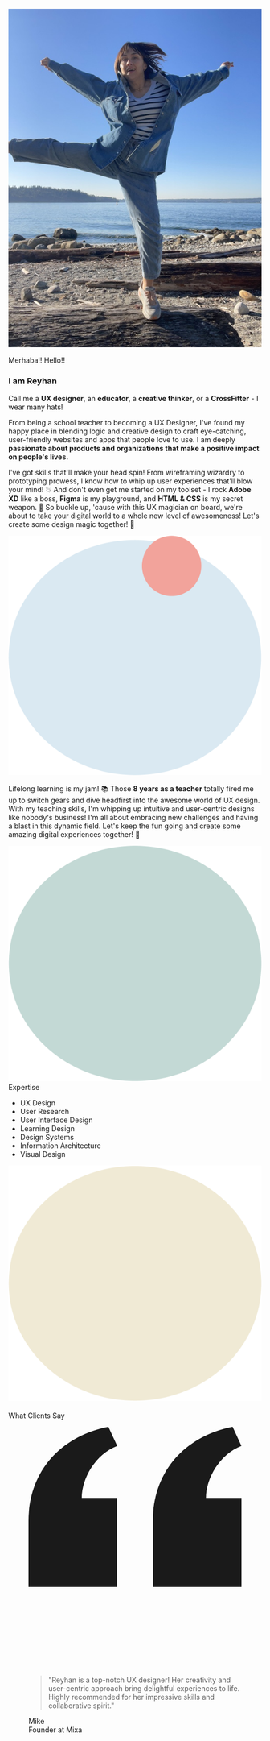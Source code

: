 
<div class="flex flex-row gap-4 flex-wrap">


<div class="sm:w-96">

![](/about.jpg)
</div>


<div class="flex-1">

<div class="title border-none">Merhaba!! Hello!!</div>

### I am Reyhan

Call me a **UX designer**, an **educator**, a **creative thinker**, or a **CrossFitter** - I wear many hats!

From being a school teacher to becoming a UX Designer, I've found my happy place in blending logic and creative design to craft eye-catching, user-friendly websites and apps that people love to use.
I am deeply **passionate about products and organizations that make a positive impact on people's lives.**

</div>

</div>


<div class="mb-8 relative">

<div class="max-w-[45rem]">

I've got skills that'll make your head spin! From wireframing wizardry to prototyping prowess, I know how to whip up user experiences that'll blow your mind! 💥 And don't even get me started on my toolset - I rock **Adobe XD** like a boss, **Figma** is my playground, and **HTML & CSS** is my secret weapon. 🎨 So buckle up, 'cause with this UX magician on board, we're about to take your digital world to a whole new level of awesomeness! Let's create some design magic together! 🌟
</div>

<div class="w-[30rem] z-[-1] absolute right-[-6rem] top-[-12rem]">
    <img src="/circle.png" />
</div>


</div>


<div class="relative">

<div class="max-w-[45rem] md:ml-[15rem]">

Lifelong learning is my jam! 📚 Those **8 years as a teacher** totally fired me up to switch gears and dive headfirst into the awesome world of UX design. With my teaching skills, I'm whipping up intuitive and user-centric designs like nobody's business! I'm all about embracing new challenges and having a blast in this dynamic field. Let's keep the fun going and create some amazing digital experiences together! 🚀
</div>

<div class="w-[20rem] z-[-1] absolute left-[-6rem] top-[-2rem]">
    <img src="/circle2.png" />
</div>

</div>

</div>



<div class="relative">


<div class="title">Expertise</div>

* UX Design
* User Research
* User Interface Design
* Learning Design
* Design Systems
* Information Architecture
* Visual Design



<div class="w-[20rem] z-[-1] absolute right-[-6rem] top-36">
    <img src="/circle3.png" />
</div>

</div>

<br/>


<div class="title">What Clients Say</div>


<section>
  <div class="max-w-screen-xl px-4 py-8 mx-auto text-center lg:py-16 lg:px-6">
      <figure class="max-w-screen-md mx-auto">
          <svg class="h-12 mx-auto mb-3 text-gray-400" viewBox="0 0 24 27" fill="none" xmlns="http://www.w3.org/2000/svg">
              <path d="M14.017 18L14.017 10.609C14.017 4.905 17.748 1.039 23 0L23.995 2.151C21.563 3.068 20 5.789 20 8H24V18H14.017ZM0 18V10.609C0 4.905 3.748 1.038 9 0L9.996 2.151C7.563 3.068 6 5.789 6 8H9.983L9.983 18L0 18Z" fill="currentColor"/>
          </svg> 
          <blockquote>
              <p class="text-md font-medium text-gray-900 max-w-md mx-auto">"Reyhan is a top-notch UX designer! Her creativity and user-centric approach bring delightful experiences to life. Highly recommended for her impressive skills and collaborative spirit."</p>
          </blockquote>
          <figcaption class="flex items-center justify-center mt-6 space-x-3">
              <div class="flex items-center divide-x-2 divide-gray-500">
                  <div class="pr-3 font-medium text-gray-900">Mike</div>
                  <div class="pl-3 text-sm font-light text-gray-500">Founder at Mixa</div>
              </div>
          </figcaption>
      </figure>
  </div>
</section>

<tools/>